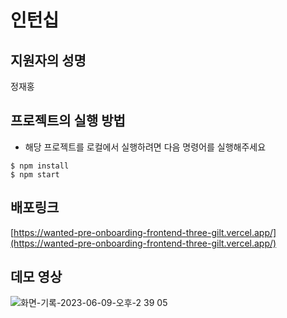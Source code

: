 # 인턴십

## 지원자의 성명

정재홍

## 프로젝트의 실행 방법

- 해당 프로젝트를 로컬에서 실행하려면 다음 명령어를 실행해주세요

```
$ npm install
$ npm start
```

## 배포링크

[https://wanted-pre-onboarding-frontend-three-gilt.vercel.app/](https://wanted-pre-onboarding-frontend-three-gilt.vercel.app/)

## 데모 영상

![화면-기록-2023-06-09-오후-2 39 05](https://github.com/bohongu/wanted-pre-onboarding-frontend/assets/91203029/e56a8bae-4701-4d35-8f44-2ec6c04732a4)
